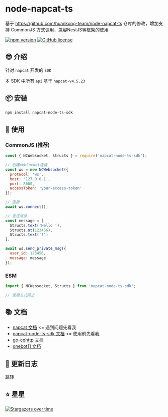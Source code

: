 # node-napcat-ts

基于 https://github.com/huankong-team/node-napcat-ts 仓库的修改，增加支持 CommonJS 方式调用，兼容NestJS等框架的使用

[![npm version](https://badge.fury.io/js/your-package-name.svg)](https://www.npmjs.com/package/your-package-name)
[![GitHub license](https://img.shields.io/github/license/codkeep/napcat-node-ts-sdk)](https://github.com/codkeep/napcat-node-ts-sdk)

## 😎 介绍

针对 `napcat` 开发的 `SDK`

本 SDK 中所有 `api` 基于 `napcat-v4.5.23`

## 📦 安装

```bash
npm install napcat-node-ts-sdk
```

## 🚀 使用

### CommonJS (推荐)

```javascript
const { NCWebsocket, Structs } = require('napcat-node-ts-sdk');

// 创建WebSocket连接
const ws = new NCWebsocket({
  protocol: 'ws',
  host: '127.0.0.1',
  port: 8080,
  accessToken: 'your-access-token'
});

// 连接
await ws.connect();

// 发送消息
const message = [
  Structs.text('Hello '),
  Structs.at(123456),
  Structs.text('!')
];

await ws.send_private_msg({
  user_id: 123456,
  message: message
});
```

### ESM

```javascript
import { NCWebsocket, Structs } from 'napcat-node-ts-sdk';

// 使用方式同上
```

## 📚 文档

- [napcat 文档](https://napneko.github.io/) <= 遇到问题先看我
- [napcat-node-ts-sdk 文档](https://node-napcat-ts.huankong.top) <= 使用前先看我
- [go-cqhttp 文档](https://docs.go-cqhttp.org/)
- [onebot11 文档](https://github.com/botuniverse/onebot-11/)

## 🎉 更新日志

[跳转](./CHANGELOG.md)

## ⭐ 星星

[![Stargazers over time](https://starchart.cc/codkeep/napcat-node-ts-sdk.svg)](https://starchart.cc/codkeep/napcat-node-ts-sdk)
